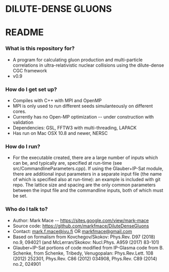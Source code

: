# DILUTE-DENSE GLUONS #
# README #

### What is this repository for? ###

* A program for calculating gluon production and multi-particle correlations in ultra-relativistic nuclear collisions using the dilute-dense CGC framework
* v0.9

### How do I get set up? ###

* Compiles with C++ with MPI and OpenMP
* MPI is only used to run different seeds simulanteously on different cores. 
* Currently has no Open-MP optimization -- under construction with validation
* Dependencies: GSL, FFTW3 with multi-threading, LAPACK
* Has run on Mac OSX 10.8 and newer, NERSC

### How do I run? ###
* For the executable created, there are a large number of inputs which can be, and typically are, specified at run-time (see src/CommandlineParameters.cpp). If using the Glauber+IP-Sat module, there are additional input parameters in a separate input file (the name of which is specified also at run-time): an example is included with git repo. The lattice size and spacing are the only common parameters between the input file and the commandline inputs, both of which must be set.

### Who do I talk to? ###

* Author: Mark Mace -- https://sites.google.com/view/mark-mace 
* Source code: https://github.com/markfmace/DiluteDenseGluons
* Contact: mark.f.mace@jyu.fi OR markfmace@gmail.com
* Based on formalism from Kovchegov/Skokov: Phys.Rev. D97 (2018) no.9, 094021 (and McLerran/Skokov: Nucl.Phys. A959 (2017) 83-101)
* Glauber+IP-Sat portions of code modified from IP-Glasma code from B. Schenke, from Schenke, Tribedy, Venugopalan: Phys.Rev.Lett. 108 (2012) 252301, Phys.Rev. C86 (2012) 034908, Phys.Rev. C89 (2014) no.2, 024901 
